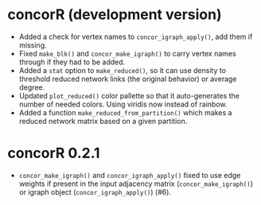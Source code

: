 # concorR (development version)

* Added a check for vertex names to `concor_igraph_apply()`, add them if 
missing.
* Fixed `make_blk()` and `concor_make_igraph()` to carry vertex names through if 
they had to be added.
* Added a `stat` option to `make_reduced()`, so it can use density to threshold 
reduced network links (the original behavior) or average degree.
* Updated `plot_reduced()` color pallette so that it auto-generates the number of needed colors. Using viridis now instead of rainbow.
* Added a function `make_reduced_from_partition()` which makes a reduced network matrix based on a given partition.

# concorR 0.2.1

* `concor_make_igraph()` and `concor_igraph_apply()` fixed to use edge weights 
if present in the input adjacency matrix (`concor_make_igraph()`) or igraph 
object (`concor_igraph_apply()`) (#6).
